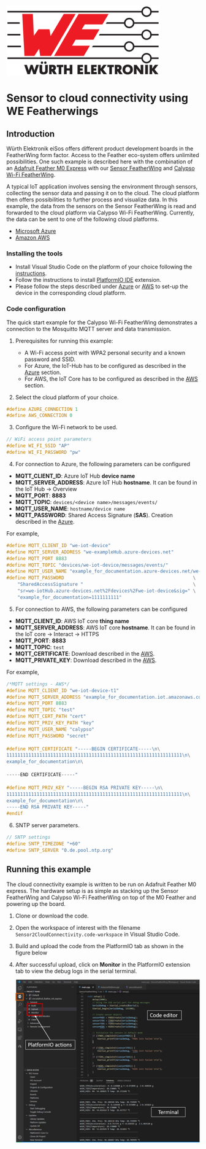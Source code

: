 ![WE Logo](../assets/WE_Logo_small_t.png)

# Sensor to cloud connectivity using WE Featherwings

## Introduction

Würth Elektronik eiSos offers different product development boards in the FeatherWing form factor. Access to the Feather eco-system offers unlimited possibilities. One such example is described here with the combination of an [Adafruit Feather M0 Express](https://www.adafruit.com/product/3403) with our [Sensor FeatherWing](../SensorFeatherWing)  and [Calypso Wi-Fi FeatherWing](../CalypsoWiFiFeatherWing).

A typical IoT application involves sensing the environment through sensors, collecting the sensor data and passing it on to the cloud. The cloud platform then offers possibilities to further process and visualize data. In this example, the data from the sensors on the Sensor FeatherWing is read and forwarded to the cloud platform via Calypso Wi-Fi FeatherWing. Currently, the data can be sent to one of the following cloud platforms.

* [Microsoft Azure](azure/)
* [Amazon AWS](aws/)

### Installing the tools

* Install Visual Studio Code on the platform of your choice following the [instructions](https://code.visualstudio.com/docs).
* Follow the instructions to install [PlatformIO IDE](https://platformio.org/platformio-ide) extension.
* Please follow the steps described under [Azure](azure/) or [AWS](aws/) to set-up the device in the corresponding cloud platform.


### Code configuration

The quick start example for the Calypso Wi-Fi FeatherWing demonstrates a connection to the Mosquitto MQTT server and data transmission.

1. Prerequisites for running this example:
    * A Wi-Fi access point with WPA2 personal security and a known password and SSID.
    * For Azure, the IoT-Hub has to be configured as described in the [Azure](azure/) section.
    * For AWS, the IoT Core has to be configured as described in the [AWS](aws/) section.

2. Select the cloud platform of your choice.
```C
#define AZURE_CONNECTION 1
#define AWS_CONNECTION 0
```
3. Configure the Wi-Fi network to be used.
```C
// WiFi access point parameters
#define WI_FI_SSID "AP"
#define WI_FI_PASSWORD "pw"
```

4. For connection to Azure, the following parameters can be configured

* **MQTT_CLIENT_ID**: Azure IoT Hub **device name**
* **MQTT_SERVER_ADDRESS**: Azure IoT Hub **hostname**. It can be found in the IoT Hub -> Overview
* **MQTT_PORT**: **8883**
* **MQTT_TOPIC**: ```devices/<device name>/messages/events/```
* **MQTT_USER_NAME**: ``` hostname/device name ```
* **MQTT_PASSWORD**: Shared Access Signature (**SAS**). Creation described in the [Azure](azure/).

For example,
```C
#define MQTT_CLIENT_ID "we-iot-device"
#define MQTT_SERVER_ADDRESS "we-exampleHub.azure-devices.net"
#define MQTT_PORT 8883
#define MQTT_TOPIC "devices/we-iot-device/messages/events/"
#define MQTT_USER_NAME "example_for_documentation.azure-devices.net/we-iot-device"
#define MQTT_PASSWORD                                               \
    "SharedAccessSignature "                                        \
    "sr=we-iotHub.azure-devices.net%2Fdevices%2Fwe-iot-device&sig=" \
    "example_for_documentation=1111111111"
```

5. For connection to AWS, the following parameters can be configured

* **MQTT_CLIENT_ID**: AWS IoT core **thing name**
* **MQTT_SERVER_ADDRESS**: AWS IoT core **hostname**. It can be found in the IoT core -> Interact -> HTTPS
* **MQTT_PORT**: **8883**
* **MQTT_TOPIC**: ```test```
* **MQTT_CERTIFICATE**: Download described in the [AWS](aws/).
* **MQTT_PRIVATE_KEY**: Download described in the [AWS](aws/).

For example,
```C
/*MQTT settings - AWS*/
#define MQTT_CLIENT_ID "we-iot-device-t1"
#define MQTT_SERVER_ADDRESS "example_for_documentation.iot.amazonaws.com"
#define MQTT_PORT 8883
#define MQTT_TOPIC "test"
#define MQTT_CERT_PATH "cert"
#define MQTT_PRIV_KEY_PATH "key"
#define MQTT_USER_NAME "calypso"
#define MQTT_PASSWORD "secret"

#define MQTT_CERTIFICATE "-----BEGIN CERTIFICATE-----\n\
1111111111111111111111111111111111111111111111111111111111111111\n\
example_for_documentation\n\

-----END CERTIFICATE-----"

#define MQTT_PRIV_KEY "-----BEGIN RSA PRIVATE KEY-----\n\
1111111111111111111111111111111111111111111111111111111111111111\n\
example_for_documentation\n\
-----END RSA PRIVATE KEY-----"
#endif
```

6. SNTP server parameters.
```C
// SNTP settings
#define SNTP_TIMEZONE "+60"
#define SNTP_SERVER "0.de.pool.ntp.org"
```

## Running this example

The cloud connectivity example is written to be run on Adafruit Feather M0 express. The hardware setup is as simple as stacking up the Sensor FeatherWing and Calypso Wi-Fi FeatherWing on top of the M0 Feather and powering up the board.

1. Clone or download the code.
2. Open the workspace of interest with the filename `Sensor2CloudConnectivity.code-workspace` in Visual Studio Code.
3. Build and upload the code from the PlatformIO tab as shown in the figure below
4. After successful upload, click on **Monitor** in the PlatformIO extension tab to view the debug logs in the serial terminal.

   ![Running quick start example](../assets/VSCode.png)
